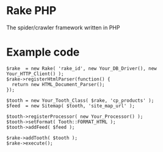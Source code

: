 Rake PHP
=

The spider/crawler framework written in PHP

# Example code

```
$rake  = new Rake( 'rake_id', new Your_DB_Driver(), new Your_HTTP_Client() );
$rake->registerHtmlParser(function() {
  return new HTML_Document_Parser();
});

$tooth = new Your_Tooth_Class( $rake, 'cp_products' );
$feed  = new Sitemap( $tooth, 'site_map_url' );

$tooth->registerProcessor( new Your_Processor() );
$tooth->setFormat( Tooth::FORMAT_HTML );
$tooth->addFeed( $feed );

$rake->addTooth( $tooth );
$rake->execute();
```
